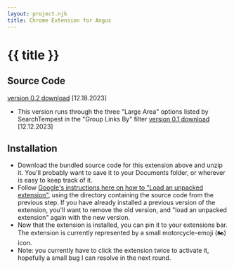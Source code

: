 ```yaml
---
layout: project.njk
title: Chrome Extension for Angus
---
```

# {{ title }}

## Source Code
[version 0.2 download](/extensions/extension_v0_2.zip) [12.18.2023]
- This version runs through the three "Large Area" options listed by SearchTempest in the "Group Links By" filter
[version 0.1 download](/extensions/extension_v0_1.zip) [12.12.2023]

## Installation
- Download the bundled source code for this extension above and unzip it. You'll probably want to save it to your Documents folder, or wherever is easy to keep track of it.
- Follow [Google's instructions here on how to "Load an unpacked extension"](https://developer.chrome.com/docs/extensions/get-started/tutorial/hello-world#load-unpacked), using the directory containing the source code from the previous step. If you have already installed a previous version of the extension, you'll want to remove the old version, and "load an unpacked extension" again with the new version.
- Now that the extension is installed, you can pin it to your extensions bar. The extension is currently represented by a small motorcycle-emoji (🏍) icon.
- Note: you currently have to click the extension twice to activate it, hopefully a small bug I can resolve in the next round.